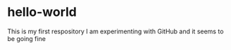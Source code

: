 # hello-world
This is my first respository
I am experimenting with GitHub and it seems to be going fine
